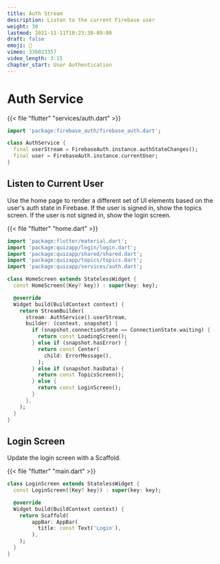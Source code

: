 ```yaml
---
title: Auth Stream
description: Listen to the current Firebase user
weight: 30
lastmod: 2021-11-11T10:23:30-09:00
draft: false
emoji: 🔑
vimeo: 336023357
video_length: 3:15
chapter_start: User Authentication
---
```


# Auth Service

{{< file "flutter" "services/auth.dart" >}}
```dart
import 'package:firebase_auth/firebase_auth.dart';

class AuthService {
  final userStream = FirebaseAuth.instance.authStateChanges();
  final user = FirebaseAuth.instance.currentUser;
}
```

## Listen to Current User

Use the home page to render a different set of UI elements based on the user's auth state in Firebase. If the user is signed in, show the topics screen. If the user is not signed in, show the login screen.

{{< file "flutter" "home.dart" >}}
```dart
import 'package:flutter/material.dart';
import 'package:quizapp/login/login.dart';
import 'package:quizapp/shared/shared.dart';
import 'package:quizapp/topics/topics.dart';
import 'package:quizapp/services/auth.dart';

class HomeScreen extends StatelessWidget {
  const HomeScreen({Key? key}) : super(key: key);

  @override
  Widget build(BuildContext context) {
    return StreamBuilder(
      stream: AuthService().userStream,
      builder: (context, snapshot) {
        if (snapshot.connectionState == ConnectionState.waiting) {
          return const LoadingScreen();
        } else if (snapshot.hasError) {
          return const Center(
            child: ErrorMessage(),
          );
        } else if (snapshot.hasData) {
          return const TopicsScreen();
        } else {
          return const LoginScreen();
        }
      },
    );
  }
}
```

## Login Screen

Update the login screen with a Scaffold. 

{{< file "flutter" "main.dart" >}}
```dart
class LoginScreen extends StatelessWidget {
  const LoginScreen({Key? key}) : super(key: key);

  @override
  Widget build(BuildContext context) {
    return Scaffold(
        appBar: AppBar(
          title: const Text('Login'),
        ),
    );
  }
}
```